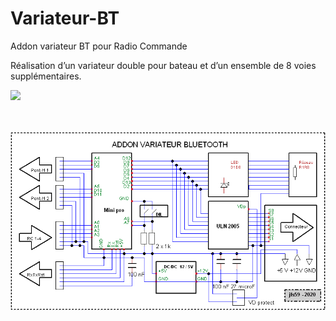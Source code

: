 # Variateur-BT
<p align="center">
  
Addon variateur BT pour Radio Commande 


Réalisation d’un variateur double pour bateau et d’un ensemble de 8 voies supplémentaires.


  <img src="https://user-images.githubusercontent.com/34236389/84564574-e9da0080-ad62-11ea-916d-185d08b20542.jpg">
  
  </br></br>
  <img src="https://raw.githubusercontent.com/jfs59/Variateur-BT/master/schem.png">
  
</p>
